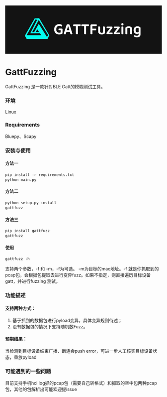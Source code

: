
![Gattfuzz logo](./GATTFuzzing.jpg)

# GattFuzzing
GattFuzzing 是一款针对BLE Gatt的模糊测试工具。

### 环境
Linux

### Requirements
Bluepy、Scapy

### 安装与使用
#### 方法一

```
pip install -r requirements.txt
python main.py
```

#### 方法二

```
python setup.py install
gattfuzz 
```

#### 方法三

```
pip install gattfuzz
gattfuzz
```

#### 使用
```
gattfuzz -h
```
支持两个参数，-f 和 -m，-f为可选。 -m为目标的mac地址。-f 就是你抓取到的pcap包，会根据包提取去进行变异fuzz。如果不指定，则直接遍历目标设备gatt，并进行fuzzing 测试。


### 功能描述

#### 支持两种方式：

1. 基于抓到的数据包进行pyload变异，具体变异规则待述；
2. 没有数据包的情况下支持随机数Fuzz。


#### 预期结果：

当检测到目标设备结束广播、断连会push error，可进一步人工核实目标设备状态，重放pyload

### 可能遇到的一些问题

目前支持手机hci log抓的pcap包（需要自己转格式）和抓取的空中包两种pcap包，其他的包解析出可能欢迎提issue

